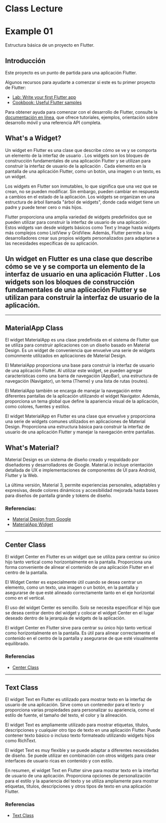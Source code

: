# Class Lecture
# Example 01

Estructura básica de un proyecto en Flutter.

## Introducción

Este proyecto es un punto de partida para una aplicación Flutter.

Algunos recursos para ayudarte a comenzar si este es tu primer proyecto de Flutter:

- [Lab: Write your first Flutter app](https://docs.flutter.dev/get-started/codelab)
- [Cookbook: Useful Flutter samples](https://docs.flutter.dev/cookbook)

Para obtener ayuda para comenzar con el desarrollo de Flutter, consulte la [documentación en línea](https://docs.flutter.dev/), que ofrece tutoriales, ejemplos, orientación sobre desarrollo móvil y una referencia API completa.

## What's a Widget?
Un widget en Flutter es una clase que describe cómo se ve y se comporta un elemento de la interfaz de usuario . Los widgets son los bloques de construcción fundamentales de una aplicación Flutter y se utilizan para construir la interfaz de usuario de la aplicación . Cada elemento en la pantalla de una aplicación Flutter, como un botón, una imagen o un texto, es un widget.

Los widgets en Flutter son inmutables, lo que significa que una vez que se crean, no se pueden modificar. Sin embargo, pueden cambiar en respuesta a cambios en el estado de la aplicación. Los widgets se organizan en una estructura de árbol llamada "árbol de widgets", donde cada widget tiene un padre y puede tener cero o más hijos.

Flutter proporciona una amplia variedad de widgets predefinidos que se pueden utilizar para construir la interfaz de usuario de una aplicación . Estos widgets van desde widgets básicos como Text y Image hasta widgets más complejos como ListView y GridView. Además, Flutter permite a los desarrolladores crear sus propios widgets personalizados para adaptarse a las necesidades específicas de su aplicación.

## Un widget en Flutter es una clase que describe cómo se ve y se comporta un elemento de la interfaz de usuario en una aplicación Flutter . Los widgets son los bloques de construcción fundamentales de una aplicación Flutter y se utilizan para construir la interfaz de usuario de la aplicación.

---

## MaterialApp Class
El widget MaterialApp es una clase predefinida en el sistema de Flutter que se utiliza para construir aplicaciones con un diseño basado en Material Design. Es un widget de conveniencia que envuelve una serie de widgets comúnmente utilizados en aplicaciones de Material Design.

El MaterialApp proporciona una base para construir la interfaz de usuario de una aplicación Flutter. Al utilizar este widget, se pueden agregar características como una barra de navegación (AppBar), una estructura de navegación (Navigator), un tema (Theme) y una lista de rutas (routes).

El MaterialApp también se encarga de manejar la navegación entre diferentes pantallas de la aplicación utilizando el widget Navigator. Además, proporciona un tema global que define la apariencia visual de la aplicación, como colores, fuentes y estilos.

El widget MaterialApp en Flutter es una clase que envuelve y proporciona una serie de widgets comunes utilizados en aplicaciones de Material Design. Proporciona una estructura básica para construir la interfaz de usuario de una aplicación Flutter y manejar la navegación entre pantallas.

## What's Material?
Material Design es un sistema de diseño creado y respaldado por diseñadores y desarrolladores de Google. Material.io incluye orientación detallada de UX e implementaciones de componentes de UI para Android, Flutter y la Web.

La última versión, Material 3, permite experiencias personales, adaptables y expresivas, desde colores dinámicos y accesibilidad mejorada hasta bases para diseños de pantalla grande y tokens de diseño.

### Referencias:
- [Material Design from Google](https://m3.material.io)
- [MaterialApp Widget](https://api.flutter.dev/flutter/material/MaterialApp-class.html)

---

## Center Class
El widget Center en Flutter es un widget que se utiliza para centrar su único hijo tanto vertical como horizontalmente en la pantalla. Proporciona una forma conveniente de alinear el contenido de una aplicación Flutter en el centro de la pantalla.

El Widget Center es especialmente útil cuando se desea centrar un elemento, como un texto, una imagen o un botón, en la pantalla y asegurarse de que esté alineado correctamente tanto en el eje horizontal como en el vertical.

El uso del widget Center es sencillo. Solo se necesita especificar el hijo que se desea centrar dentro del widget y colocar el widget Center en el lugar deseado dentro de la jerarquía de widgets de la aplicación.

El widget Center en Flutter sirve para centrar su único hijo tanto vertical como horizontalmente en la pantalla. Es útil para alinear correctamente el contenido en el centro de la pantalla y asegurarse de que esté visualmente equilibrado.

### Referencias
- [Center Class](https://api.flutter.dev/flutter/widgets/Center-class.html)

---

## Text Class
El widget Text en Flutter es utilizado para mostrar texto en la interfaz de usuario de una aplicación. Sirve como un contenedor para el texto y proporciona varias propiedades para personalizar su apariencia, como el estilo de fuente, el tamaño del texto, el color y la alineación.

El widget Text es ampliamente utilizado para mostrar etiquetas, títulos, descripciones y cualquier otro tipo de texto en una aplicación Flutter. Puede contener texto básico o incluso texto formateado utilizando widgets hijos como RichText.

El widget Text es muy flexible y se puede adaptar a diferentes necesidades de diseño. Se puede utilizar en combinación con otros widgets para crear interfaces de usuario ricas en contenido y con estilo.

En resumen, el widget Text en Flutter sirve para mostrar texto en la interfaz de usuario de una aplicación. Proporciona opciones de personalización para el estilo y la apariencia del texto y se utiliza ampliamente para mostrar etiquetas, títulos, descripciones y otros tipos de texto en una aplicación Flutter.

### Referencias
- [Text Class](https://api.flutter.dev/flutter/widgets/Text-class.html)